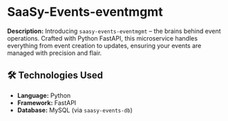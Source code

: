 # SaaSy-Events-eventmgmt

**Description:**
Introducing `saasy-events-eventmgmt` – the brains behind event operations. Crafted with Python FastAPI, this microservice handles everything from event creation to updates, ensuring your events are managed with precision and flair.

## 🛠️ Technologies Used
- **Language:** Python
- **Framework:** FastAPI
- **Database:** MySQL (via `saasy-events-db`)

